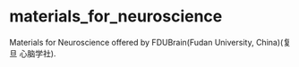 # materials_for_neuroscience
Materials for Neuroscience offered by FDUBrain(Fudan University, China)(复旦 心脑学社).
